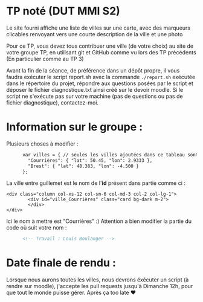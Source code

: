 # TP noté (DUT MMI S2)

Le site fourni affiche une liste de villes sur une carte, avec des marqueurs
clicables renvoyant vers une courte description de la ville et une photo

Pour ce TP, vous devez tous contribuer une ville (de votre choix) au site
de votre groupe TP, en utilisant git et GitHub comme vu lors des TP précédents
(En particulier comme au TP 3)

Avant la fin de la séance, de préférence dans un dépôt propre, il vous faudra
exécuter le script report.sh avec la commande `./report.sh` exécutée dans le
répertoire du projet, répondre aux questions posées par le script et déposer
le fichier diagnostique.txt ainsi créé sur le devoir moodle. Si le script ne
s'exécute pas sur votre machine (pas de questions ou pas de fichier diagnostique),
contactez-moi.


# Information sur le groupe :


Plusieurs choses à modifier :

```html
      var villes = { // seules les villes ajoutées dans ce tableau sont affichées sur la carte
        "Courrières": { "lat": 50.45, "lon": 2.9333 },
        "Brest": { "lat": 48.383, "lon": -4.500 }
      };
```
La ville entre guillemet est le nom de l'**id** présent dans partie comme ci :
```
<div class="column col-xs-12 col-sm-6 col-md-3 col-2 col-lg-1">
        <div id="ville_Courrières" class="card bg-dark m-2">
        </div>
</div>

```
Ici le nom à mettre est "Courrières" :)
Attention a bien modifier la partie du code où suit votre nom : 
```html
      <!-- Travail : Louis Boulanger -->
```
# Date finale de rendu :
Lorsque nous aurons toutes les villes, nous devrons éxécuter un script (à rendre sur moodle), j'accepte les pull requests jusqu'à Dimanche 12h, pour que tout le monde puisse gérer. Après ça too late ♥
